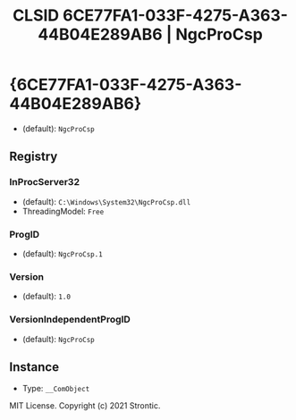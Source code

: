﻿---
title: "CLSID 6CE77FA1-033F-4275-A363-44B04E289AB6 | NgcProCsp"
excerpt: What is COM-Object CLSID 6CE77FA1-033F-4275-A363-44B04E289AB6?
---

# {6CE77FA1-033F-4275-A363-44B04E289AB6}

* (default): `NgcProCsp`

## Registry


### InProcServer32

* (default): `C:\Windows\System32\NgcProCsp.dll`
* ThreadingModel: `Free`

### ProgID

* (default): `NgcProCsp.1`

### Version

* (default): `1.0`

### VersionIndependentProgID

* (default): `NgcProCsp`

## Instance

* Type: `__ComObject`

MIT License. Copyright (c) 2021 Strontic.


